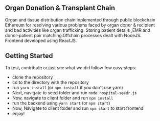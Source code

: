 ## Organ Donation & Transplant Chain
Organ and tissue distribution chain inplemented through public blockchain Ethereum for resolving various problems faced by organ donor & recipient and bad activities like organ trafficking. Storing patient details ,EMR and donor-patient pair matching.Offchain processes dealt with NodeJS. Frontend developed using ReactJS.

## Getting Started

To test, contribute or just see what we did follow few easy steps:
- clone the repository
- cd to the directory with the repository
- run `yarn install` (or `npm install` if you don't use yarn)
- Next, navigate to seed folder and run
  `node hospital-seedr.js`
- Now, navigate to client folder and run `npm install`
- run the backend using `yarn start` (or `npm start`)
- Now, Navigate to client folder and run `npm start` to start frontend
- enjoy!
